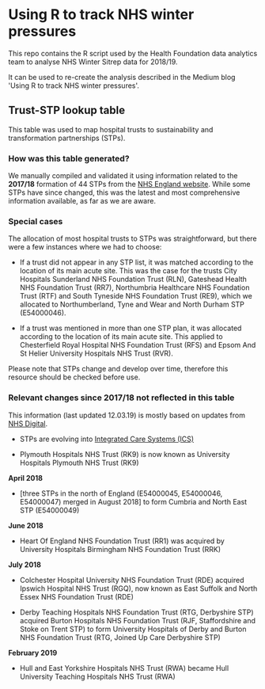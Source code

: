 # Using R to track NHS winter pressures

This repo contains the R script used by the Health Foundation data analytics team to analyse NHS Winter Sitrep data for 2018/19.

It can be used to re-create the analysis described in the Medium blog 'Using R to track NHS winter pressures'.

## Trust-STP lookup table

This table was used to map hospital trusts to sustainability and transformation partnerships (STPs).

### How was this table generated?

We manually compiled and validated it using  information related to the **2017/18** formation of 44 STPs from the [NHS England website](https://www.england.nhs.uk/integratedcare/stps/view-stps/). While some STPs have since changed, this was the latest and most comprehensive information available, as far as we are aware.

### Special cases

The allocation of most hospital trusts to STPs was straightforward, but there were a few instances where we had to choose:

- If a trust did not appear in any STP list, it was matched according to the location of its main acute site. This was the case for the trusts City Hospitals Sunderland NHS Foundation Trust (RLN), Gateshead Health NHS Foundation Trust (RR7), Northumbria Healthcare NHS Foundation Trust (RTF) and South Tyneside NHS Foundation Trust (RE9), which we allocated to Northumberland, Tyne and Wear and North Durham STP (E54000046).

- If a trust was mentioned in more than one STP plan, it was allocated according to the location of its main acute site. This applied to  Chesterfield Royal Hospital NHS Foundation Trust (RFS) and Epsom And St Helier University Hospitals NHS Trust (RVR).

Please note that STPs change and develop over time, therefore this resource should be checked before use.

### Relevant changes since 2017/18 not reflected in this table

This information (last updated 12.03.19) is mostly based on updates from [NHS Digital](https://digital.nhs.uk/services/organisation-data-service/organisation-data-service-news-and-latest-updates/).

- STPs are evolving into [Integrated Care Systems (ICS)](https://www.england.nhs.uk/integratedcare/integrated-care-systems/)

- Plymouth Hospitals NHS Trust (RK9) is now known as University Hospitals Plymouth NHS Trust (RK9)

**April 2018**

- [three STPs in the north of England (E54000045, E54000046, E54000047) merged in August 2018] to form  Cumbria and North East STP (E54000049)

**June 2018**

- Heart Of England NHS Foundation Trust (RR1) was acquired by University Hospitals Birmingham NHS Foundation Trust (RRK)

**July 2018**

- Colchester Hospital University NHS Foundation Trust (RDE) acquired Ipswich Hospital NHS Trust (RGQ), now known as East Suffolk and North Essex NHS Foundation Trust (RDE)

- Derby Teaching Hospitals NHS Foundation Trust (RTG, Derbyshire STP) acquired Burton Hospitals NHS Foundation Trust (RJF, Staffordshire and Stoke on Trent STP) to form University Hospitals of Derby and Burton NHS Foundation Trust (RTG, Joined Up Care Derbyshire STP)

**February 2019**

- Hull and East Yorkshire Hospitals NHS Trust (RWA) became Hull University Teaching Hospitals NHS Trust (RWA) 
